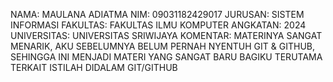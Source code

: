 NAMA: MAULANA ADIATMA
NIM: 09031182429017
JURUSAN: SISTEM INFORMASI
FAKULTAS: FAKULTAS ILMU KOMPUTER
ANGKATAN: 2024
UNIVERSITAS: UNIVERSITAS SRIWIJAYA
KOMENTAR: MATERINYA SANGAT MENARIK, AKU SEBELUMNYA BELUM PERNAH NYENTUH GIT & GITHUB, SEHINGGA INI MENJADI MATERI YANG SANGAT BARU BAGIKU TERUTAMA TERKAIT ISTILAH DIDALAM GIT/GITHUB
